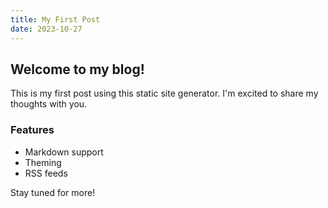 ```yaml
---
title: My First Post
date: 2023-10-27
---
```


## Welcome to my blog!

This is my first post using this static site generator. I'm excited to share my thoughts with you.

### Features

* Markdown support
* Theming
* RSS feeds

Stay tuned for more!
